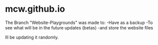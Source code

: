# mcw.github.io

The Branch "Website-Playgrounds" was made to: 
-Have as a backup
-To see what will be in the future updates (betas)
-and store the website files

Ill be updating it randomly.
